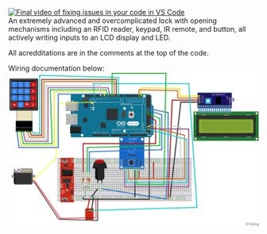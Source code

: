 [![Final video of fixing issues in your code in VS Code](https://img.youtube.com/vi/v0dBnhL8f4k/maxresdefault.jpg)](https://www.youtube.com/watch?v=v0dBnhL8f4k)<br>
An extremely advanced and overcomplicated lock with opening mechanisms including an RFID reader, keypad, IR remote, and button, all actively writing inputs to an LCD display and LED. 

All acredditations are in the comments at the top of the code. 

Wiring documentation below:
![alt text](https://github.com/The-EAR-Foundation/Advanced-RFID-Lock/blob/main/door_lock/door%20lock%20wiring.png?raw=true)

